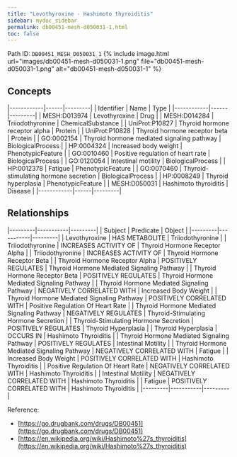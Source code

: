 ```yaml
---
title: "Levothyroxine - Hashimoto thyroiditis"
sidebar: mydoc_sidebar
permalink: db00451-mesh-d050031-1.html
toc: false 
---
```



Path ID: `DB00451_MESH_D050031_1`
{% include image.html url="images/db00451-mesh-d050031-1.png" file="db00451-mesh-d050031-1.png" alt="db00451-mesh-d050031-1" %}

## Concepts

|------------|------|---------|
| Identifier | Name | Type    |
|------------|------|---------|
| MESH:D013974 | Levothyroxine | Drug |
| MESH:D014284 | Triiodothyronine | ChemicalSubstance |
| UniProt:P10827 | Thyroid hormone receptor alpha | Protein |
| UniProt:P10828 | Thyroid hormone receptor beta | Protein |
| GO:0002154 | Thyroid hormone mediated signaling pathway | BiologicalProcess |
| HP:0004324 | Increased body weight | PhenotypicFeature |
| GO:0010460 | Positive regulation of heart rate | BiologicalProcess |
| GO:0120054 | Intestinal motility | BiologicalProcess |
| HP:0012378 | Fatigue | PhenotypicFeature |
| GO:0070460 | Thyroid-stimulating hormone secretion | BiologicalProcess |
| HP:0008249 | Thyroid hyperplasia | PhenotypicFeature |
| MESH:D050031 | Hashimoto thyroiditis | Disease |
|------------|------|---------|

## Relationships

|---------|-----------|---------|
| Subject | Predicate | Object  |
|---------|-----------|---------|
| Levothyroxine | HAS METABOLITE | Triiodothyronine |
| Triiodothyronine | INCREASES ACTIVITY OF | Thyroid Hormone Receptor Alpha |
| Triiodothyronine | INCREASES ACTIVITY OF | Thyroid Hormone Receptor Beta |
| Thyroid Hormone Receptor Alpha | POSITIVELY REGULATES | Thyroid Hormone Mediated Signaling Pathway |
| Thyroid Hormone Receptor Beta | POSITIVELY REGULATES | Thyroid Hormone Mediated Signaling Pathway |
| Thyroid Hormone Mediated Signaling Pathway | NEGATIVELY CORRELATED WITH | Increased Body Weight |
| Thyroid Hormone Mediated Signaling Pathway | POSITIVELY CORRELATED WITH | Positive Regulation Of Heart Rate |
| Thyroid Hormone Mediated Signaling Pathway | NEGATIVELY REGULATES | Thyroid-Stimulating Hormone Secretion |
| Thyroid-Stimulating Hormone Secretion | POSITIVELY REGULATES | Thyroid Hyperplasia |
| Thyroid Hyperplasia | OCCURS IN | Hashimoto Thyroiditis |
| Thyroid Hormone Mediated Signaling Pathway | POSITIVELY REGULATES | Intestinal Motility |
| Thyroid Hormone Mediated Signaling Pathway | NEGATIVELY CORRELATED WITH | Fatigue |
| Increased Body Weight | POSITIVELY CORRELATED WITH | Hashimoto Thyroiditis |
| Positive Regulation Of Heart Rate | NEGATIVELY CORRELATED WITH | Hashimoto Thyroiditis |
| Intestinal Motility | NEGATIVELY CORRELATED WITH | Hashimoto Thyroiditis |
| Fatigue | POSITIVELY CORRELATED WITH | Hashimoto Thyroiditis |
|---------|-----------|---------|

Reference: 
  - [https://go.drugbank.com/drugs/DB00451](https://go.drugbank.com/drugs/DB00451)
  - [https://en.wikipedia.org/wiki/Hashimoto%27s_thyroiditis](https://en.wikipedia.org/wiki/Hashimoto%27s_thyroiditis)
